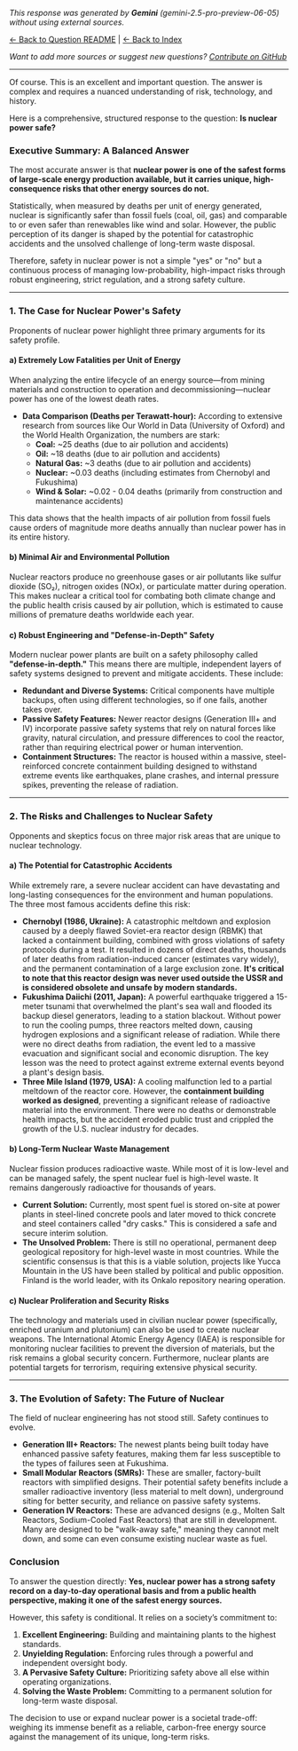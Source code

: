 <!-- 
Generated by: gemini
Model: gemini-2.5-pro-preview-06-05
Prompt type: default
Generated at: 2025-06-08T20:42:56.886937
-->

*This response was generated by **Gemini** (gemini-2.5-pro-preview-06-05) without using external sources.*

[← Back to Question README](README.md) | [← Back to Index](../README.md)

*Want to add more sources or suggest new questions? [Contribute on GitHub](https://github.com/justinwest/SuggestedSources)*

---

Of course. This is an excellent and important question. The answer is complex and requires a nuanced understanding of risk, technology, and history.

Here is a comprehensive, structured response to the question: **Is nuclear power safe?**

### **Executive Summary: A Balanced Answer**

The most accurate answer is that **nuclear power is one of the safest forms of large-scale energy production available, but it carries unique, high-consequence risks that other energy sources do not.**

Statistically, when measured by deaths per unit of energy generated, nuclear is significantly safer than fossil fuels (coal, oil, gas) and comparable to or even safer than renewables like wind and solar. However, the public perception of its danger is shaped by the potential for catastrophic accidents and the unsolved challenge of long-term waste disposal.

Therefore, safety in nuclear power is not a simple "yes" or "no" but a continuous process of managing low-probability, high-impact risks through robust engineering, strict regulation, and a strong safety culture.

---

### **1. The Case for Nuclear Power's Safety**

Proponents of nuclear power highlight three primary arguments for its safety profile.

#### **a) Extremely Low Fatalities per Unit of Energy**

When analyzing the entire lifecycle of an energy source—from mining materials and construction to operation and decommissioning—nuclear power has one of the lowest death rates.

*   **Data Comparison (Deaths per Terawatt-hour):** According to extensive research from sources like Our World in Data (University of Oxford) and the World Health Organization, the numbers are stark:
    *   **Coal:** ~25 deaths (due to air pollution and accidents)
    *   **Oil:** ~18 deaths (due to air pollution and accidents)
    *   **Natural Gas:** ~3 deaths (due to air pollution and accidents)
    *   **Nuclear:** ~0.03 deaths (including estimates from Chernobyl and Fukushima)
    *   **Wind & Solar:** ~0.02 - 0.04 deaths (primarily from construction and maintenance accidents)

This data shows that the health impacts of air pollution from fossil fuels cause orders of magnitude more deaths annually than nuclear power has in its entire history.

#### **b) Minimal Air and Environmental Pollution**

Nuclear reactors produce no greenhouse gases or air pollutants like sulfur dioxide (SO₂), nitrogen oxides (NOx), or particulate matter during operation. This makes nuclear a critical tool for combating both climate change and the public health crisis caused by air pollution, which is estimated to cause millions of premature deaths worldwide each year.

#### **c) Robust Engineering and "Defense-in-Depth" Safety**

Modern nuclear power plants are built on a safety philosophy called **"defense-in-depth."** This means there are multiple, independent layers of safety systems designed to prevent and mitigate accidents. These include:
*   **Redundant and Diverse Systems:** Critical components have multiple backups, often using different technologies, so if one fails, another takes over.
*   **Passive Safety Features:** Newer reactor designs (Generation III+ and IV) incorporate passive safety systems that rely on natural forces like gravity, natural circulation, and pressure differences to cool the reactor, rather than requiring electrical power or human intervention.
*   **Containment Structures:** The reactor is housed within a massive, steel-reinforced concrete containment building designed to withstand extreme events like earthquakes, plane crashes, and internal pressure spikes, preventing the release of radiation.

---

### **2. The Risks and Challenges to Nuclear Safety**

Opponents and skeptics focus on three major risk areas that are unique to nuclear technology.

#### **a) The Potential for Catastrophic Accidents**

While extremely rare, a severe nuclear accident can have devastating and long-lasting consequences for the environment and human populations. The three most famous accidents define this risk:

*   **Chernobyl (1986, Ukraine):** A catastrophic meltdown and explosion caused by a deeply flawed Soviet-era reactor design (RBMK) that lacked a containment building, combined with gross violations of safety protocols during a test. It resulted in dozens of direct deaths, thousands of later deaths from radiation-induced cancer (estimates vary widely), and the permanent contamination of a large exclusion zone. **It's critical to note that this reactor design was never used outside the USSR and is considered obsolete and unsafe by modern standards.**
*   **Fukushima Daiichi (2011, Japan):** A powerful earthquake triggered a 15-meter tsunami that overwhelmed the plant's sea wall and flooded its backup diesel generators, leading to a station blackout. Without power to run the cooling pumps, three reactors melted down, causing hydrogen explosions and a significant release of radiation. While there were no direct deaths from radiation, the event led to a massive evacuation and significant social and economic disruption. The key lesson was the need to protect against extreme external events beyond a plant's design basis.
*   **Three Mile Island (1979, USA):** A cooling malfunction led to a partial meltdown of the reactor core. However, the **containment building worked as designed**, preventing a significant release of radioactive material into the environment. There were no deaths or demonstrable health impacts, but the accident eroded public trust and crippled the growth of the U.S. nuclear industry for decades.

#### **b) Long-Term Nuclear Waste Management**

Nuclear fission produces radioactive waste. While most of it is low-level and can be managed safely, the spent nuclear fuel is high-level waste. It remains dangerously radioactive for thousands of years.

*   **Current Solution:** Currently, most spent fuel is stored on-site at power plants in steel-lined concrete pools and later moved to thick concrete and steel containers called "dry casks." This is considered a safe and secure interim solution.
*   **The Unsolved Problem:** There is still no operational, permanent deep geological repository for high-level waste in most countries. While the scientific consensus is that this is a viable solution, projects like Yucca Mountain in the US have been stalled by political and public opposition. Finland is the world leader, with its Onkalo repository nearing operation.

#### **c) Nuclear Proliferation and Security Risks**

The technology and materials used in civilian nuclear power (specifically, enriched uranium and plutonium) can also be used to create nuclear weapons. The International Atomic Energy Agency (IAEA) is responsible for monitoring nuclear facilities to prevent the diversion of materials, but the risk remains a global security concern. Furthermore, nuclear plants are potential targets for terrorism, requiring extensive physical security.

---

### **3. The Evolution of Safety: The Future of Nuclear**

The field of nuclear engineering has not stood still. Safety continues to evolve.

*   **Generation III+ Reactors:** The newest plants being built today have enhanced passive safety features, making them far less susceptible to the types of failures seen at Fukushima.
*   **Small Modular Reactors (SMRs):** These are smaller, factory-built reactors with simplified designs. Their potential safety benefits include a smaller radioactive inventory (less material to melt down), underground siting for better security, and reliance on passive safety systems.
*   **Generation IV Reactors:** These are advanced designs (e.g., Molten Salt Reactors, Sodium-Cooled Fast Reactors) that are still in development. Many are designed to be "walk-away safe," meaning they cannot melt down, and some can even consume existing nuclear waste as fuel.

### **Conclusion**

To answer the question directly: **Yes, nuclear power has a strong safety record on a day-to-day operational basis and from a public health perspective, making it one of the safest energy sources.**

However, this safety is conditional. It relies on a society’s commitment to:
1.  **Excellent Engineering:** Building and maintaining plants to the highest standards.
2.  **Unyielding Regulation:** Enforcing rules through a powerful and independent oversight body.
3.  **A Pervasive Safety Culture:** Prioritizing safety above all else within operating organizations.
4.  **Solving the Waste Problem:** Committing to a permanent solution for long-term waste disposal.

The decision to use or expand nuclear power is a societal trade-off: weighing its immense benefit as a reliable, carbon-free energy source against the management of its unique, long-term risks.